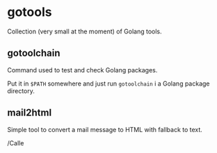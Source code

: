 # gotools

Collection (very small at the moment) of Golang tools.

## gotoolchain

Command used to test and check Golang packages.

Put it in `$PATH` somewhere and just run `gotoolchain` i a Golang
package directory.

## mail2html

Simple tool to convert a mail message to HTML with fallback to text.

/Calle
